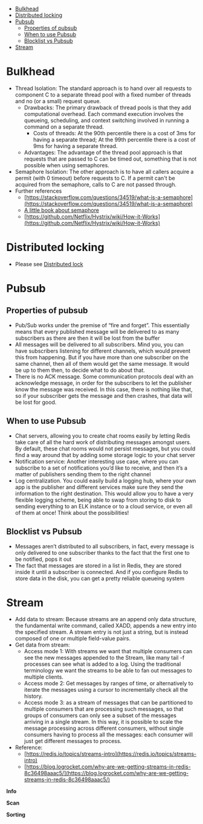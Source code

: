 - [Bulkhead](#bulkhead)
- [Distributed locking](#distributed-locking)
- [Pubsub](#pubsub)
  - [Properties of pubsub](#properties-of-pubsub)
  - [When to use Pubsub](#when-to-use-pubsub)
  - [Blocklist vs Pubsub](#blocklist-vs-pubsub)
- [Stream](#stream)

# Bulkhead
* Thread Isolation: The standard approach is to hand over all requests to component C to a separate thread pool with a fixed number of threads and no \(or a small\) request queue.
  * Drawbacks: The primary drawback of thread pools is that they add computational overhead. Each command execution involves the queueing, scheduling, and context switching involved in running a command on a separate thread.
    * Costs of threads: At the 90th percentile there is a cost of 3ms for having a separate thread; At the 99th percentile there is a cost of 9ms for having a separate thread.
  * Advantages: The advantage of the thread pool approach is that requests that are passed to C can be timed out, something that is not possible when using semaphores.
* Semaphore Isolation: The other approach is to have all callers acquire a permit \(with 0 timeout\) before requests to C. If a permit can't be acquired from the semaphore, calls to C are not passed through.
* Further references
  * [https://stackoverflow.com/questions/34519/what-is-a-semaphore](https://stackoverflow.com/questions/34519/what-is-a-semaphore)
  * [A little book about semaphore](http://greenteapress.com/semaphores/LittleBookOfSemaphores.pdf)
  * [https://github.com/Netflix/Hystrix/wiki/How-it-Works](https://github.com/Netflix/Hystrix/wiki/How-it-Works)

# Distributed locking

* Please see [Distributed lock](https://github.com/DreamOfTheRedChamber/system-design-interviews/tree/b195bcc302b505e825a1fbccd26956fa29231553/distributedLock.md)

# Pubsub

## Properties of pubsub

* Pub/Sub works under the premise of “fire and forget”. This essentially means that every published message will be delivered to as many subscribers as there are then it will be lost from the buffer
* All messages will be delivered to all subscribers. Mind you, you can have subscribers listening for different channels, which would prevent this from happening. But if you have more than one subscriber on the same channel, then all of them would get the same message. It would be up to them then, to decide what to do about that.
* There is no ACK message. Some communication protocols deal with an acknowledge message, in order for the subscribers to let the publisher know the message was received. In this case, there is nothing like that, so if your subscriber gets the message and then crashes, that data will be lost for good.

## When to use Pubsub

* Chat servers, allowing you to create chat rooms easily by letting Redis take care of all the hard work of distributing messages amongst users. By default, these chat rooms would not persist messages, but you could find a way around that by adding some storage logic to your chat server
* Notification service: Another interesting use case, where you can subscribe to a set of notifications you’d like to receive, and then it’s a matter of publishers sending them to the right channel
* Log centralization. You could easily build a logging hub, where your own app is the publisher and different services make sure they send the information to the right destination. This would allow you to have a very flexible logging scheme, being able to swap from storing to disk to sending everything to an ELK instance or to a cloud service, or even all of them at once! Think about the possibilities!

## Blocklist vs Pubsub

* Messages aren’t distributed to all subscribers, in fact, every message is only delivered to one subscriber thanks to the fact that the first one to be notified, pops it out
* The fact that messages are stored in a list in Redis, they are stored inside it until a subscriber is connected. And if you configure Redis to store data in the disk, you can get a pretty reliable queueing system

# Stream

* Add data to stream: Because streams are an append only data structure, the fundamental write command, called XADD, appends a new entry into the specified stream. A stream entry is not just a string, but is instead composed of one or multiple field-value pairs. 
* Get data from stream: 
  * Access mode 1: With streams we want that multiple consumers can see the new messages appended to the Stream, like many tail -f processes can see what is added to a log. Using the traditional terminology we want the streams to be able to fan out messages to multiple clients.
  * Access mode 2: Get messages by ranges of time, or alternatively to iterate the messages using a cursor to incrementally check all the history. 
  * Access mode 3: as a stream of messages that can be partitioned to multiple consumers that are processing such messages, so that groups of consumers can only see a subset of the messages arriving in a single stream. In this way, it is possible to scale the message processing across different consumers, without single consumers having to process all the messages: each consumer will just get different messages to process. 
* Reference: 
  * [https://redis.io/topics/streams-intro](https://redis.io/topics/streams-intro)
  * [https://blog.logrocket.com/why-are-we-getting-streams-in-redis-8c36498aaac5/](https://blog.logrocket.com/why-are-we-getting-streams-in-redis-8c36498aaac5/)

**Info**

**Scan**

**Sorting**

